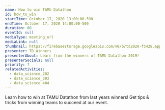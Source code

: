 ```yaml
---
name: How to win TAMU Datathon
id: how_to_win
startTime: October 17, 2020 13:00:00-500
endTime: October 17, 2020 14:00:00-500
duration: 60
eventId: null
mediaType: meeting_url
mediaLink: null
thumbnail: https://firebasestorage.googleapis.com/v0/b/td2020-fb428.appspot.com/o/competitor_1.jpg?alt=media&token=83994921-1653-431f-b5c7-63362f709230
presenter: TD Winners
presenterAbout: Learn from the winners of TAMU Datathon 2019!
presenterSocials: null
priority: 7
relatedActivities:
  - data_science_202
  - data_science_303
  - data_science_404
---
```


Learn how to win at TAMU Datathon from last years winners! Get tips & tricks from winning teams to succeed at our event.
